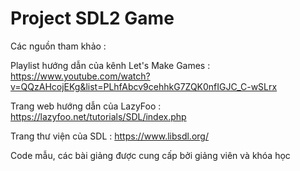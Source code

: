 # Project SDL2 Game


Các nguồn tham khảo : 

Playlist hướng dẫn của kênh Let's Make Games : 
https://www.youtube.com/watch?v=QQzAHcojEKg&list=PLhfAbcv9cehhkG7ZQK0nfIGJC_C-wSLrx

Trang web hướng dẫn của LazyFoo : https://lazyfoo.net/tutorials/SDL/index.php

Trang thư viện của SDL : https://www.libsdl.org/

Code mẫu, các bài giảng được cung cấp bởi giảng viên và khóa học
